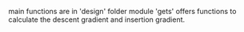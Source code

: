 main functions are in 'design' folder
module 'gets' offers functions to calculate the descent gradient and insertion gradient.
